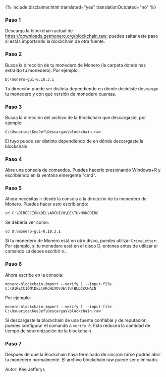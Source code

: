 {% include disclaimer.html translated="yes" translationOutdated="no" %}

### Paso 1

Descarga la blockchain actual de https://downloads.getmonero.org/blockchain.raw; puedes saltar este paso si estás importando la blockchain de otra fuente.

### Paso 2

Busca la dirección de tu monedero de Monero (la carpeta donde has extraído tu monedero). Por ejemplo:

`D:\monero-gui-0.10.3.1`

Tu dirección puede ser distinta dependiendo en dónde decidiste descargar tu monedero y con qué versión de monedero cuentas.

### Paso 3

Busca la dirección del archivo de la Blockchain que descargaste, por ejemplo:

`C:\Usuarios\KeeJef\Descargas\blockchain.raw`

El tuyo puede ser distinto dependiendo de en dónde descargaste la blockchain.

### Paso 4

Abre una consola de comandos. Puedes hacerlo presionando Windows+R y escribiendo en la ventana emergente "cmd".

### Paso 5

Ahora necesitas ir desde la consola a la dirección de tu monedero de Monero. Puedes hacer esto escribiendo:

`cd C:\DIRECCIÓN\DEL\ARCHIVO\DE\TU\MONEDERO`

Se debería ver como:

`cd D:\monero-gui-0.10.3.1`

Si tu monedero de Monero está en otro disco, puedes utilizar `DriveLetter:`. Por ejemplo, si tu monedero está en el disco D, entones antes de utilizar el comando `cd` debes escribir `D:`.

### Paso 6

Ahora escribe en la consola:

`monero-blockchain-import --verify 1 --input-file C:\DIRECCIÓN\DEL\ARCHIVO\DE\TU\BLOCKCHAIN`

Por ejemplo:

`monero-blockchain-import --verify 1 --input-file C:\Usuarios\KeeJef\Descargas\blockchain.raw`

Si descargaste la blockchain de una fuente confiable y de reputación, puedes configurar el comando a `verify 0`. Esto reducirá la cantidad de tiempo de sincronización de la blockchain.

### Paso 7

Después de que la Blockchain haya terminado de sincronizarse podrás abrir tu monedero normalmente. El archivo blockchain.raw puede ser eliminado.


Autor: Kee Jefferys

